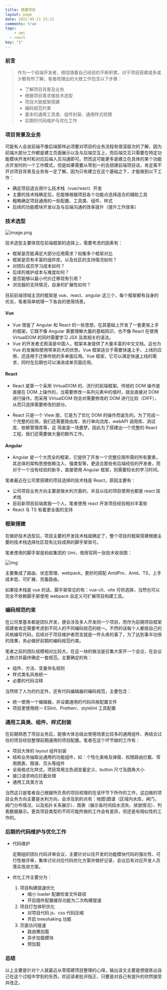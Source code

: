 ```yaml
---
title: 搭建项目
layout: page
date: 2022-05-11 15:21
comments: true
tags: 
	- umi
  - react
key: "1"
---
```


### 前言

> 作为一个前端开发者，相信随着自己经验的不断积累，对于项目搭建或多或少都有所了解。笔者梳理出的大致工作包含以下步骤：
>
> - 了解项目背景及业务
> - 根据项目需求做技术选型
> - 项目大致框架搭建
> - 编码规范约束
> - 基本的通用工具类、组件封装、通用样式梳理
> - 后期的代码维护与优化工作

<!--more-->

### 项目背景及业务

可能有人会说前端不像后端那样必须要对项目的业务流程有很深层次的了解，因为前端大部分工作都是建立页面展示以及与后端交互上，而后端交互只需要在特定功能模块开发时和对应后端人员沟通即可。然而这可能更多是建立在具体的某个功能点开发时的一个工作模式，但是如果需要从零到一的去搭建前端项目话，肯定离不开对项目背景及业务有一定了解，因为只有建立在这个基础之下，才能做到以下工作：

- 确定项目适合用什么技术栈（vue/react）开发
- 主要的技术栈确定后，在能够根据项目各个功能点选择适合的辅助工具
- 粗略确定项目通用的一些配置、工具类、组件、样式
- 后续的功能模块开发以及与后端沟通的效率提升（提升工作效率）

### 技术选型

![image.png](https://p6-juejin.byteimg.com/tos-cn-i-k3u1fbpfcp/47fb2992b134471f809996645117591f~tplv-k3u1fbpfcp-zoom-in-crop-mark:3024:0:0:0.awebp)

技术选型主要体现在前端框架的选择上，需要考虑的因素有：

- 框架是否能满足大部分应用需求？权衡多个框架对比
- 框架是否有丰富的组件库，以及社区的支持情况如何？
- 对团队成员学习成本如何？
- 后续的维护成本与难度如何？
- 是否能够以最小代价迁移现有引用？
- 浏览器的支持情况，自身的扩展性如何？

目前前端领域主流的框架是 vue、react、angular 这三个，每个框架都有自身的优劣，笔者简单梳理一下各自的使用场景。

#### Vue

- Vue 借鉴了 Angular 和 React 的一些思想，在其基础上开发了一套更易上手的框架。它既不像 Angular 需要理解大量的基础知识，也不像 React 在使用 VirtualDOM 的同时需要学习 JSX 及其相关的语法。
- Vue 的开发者尤雨溪是中国人，框架本身提供了大量丰富的中文文档，这也为 Vue 的发展和使用带来巨大的优势。Vue 框架适合于需要快速上手、上线的应用，还适用于迁移传统的多单面应用。Vue 框架，它可以满足快速上线的需求，同时在后期也可以演进成单页面应用。

#### React

- React 是第一个采用 VirtualDOM 的、流行的前端框架。传统的 DOM 操作是直接在 DOM 上操作的，当需要修改一系列元素中的值时，就会直接对 DOM 进行操作。而采用 VirtualDOM 则会对需要修改的 DOM 进行比较（DIFF），从而只选择需要修改的部分。

- React 只是一个 View 层，它是为了优化 DOM 的操作而诞生的。为了完成一个完整的应用，我们还需要路由库、执行单向流库、webAPI 调用库、测试库、依赖管理库等，这 简直是一场噩梦。因此为了搭建出一个完整的 React 工程，我们还需要做大量的额外工作。

#### Angular

- Angular 是一个大而全的框架，它提供了开发一个完整应用所需的所有要素，其总体的架构思想依赖注入、强类型等，更适合那些有后端经验的开发者，而对于一个没有经验的新手，直接使用 Angular 框架，则需要较长的学习时间。

笔者最近在公司里搭建的项目选择的技术栈是 React，原因主要有：

- 公司项目业务方向主要是做水利方面的，并且以往的项目使用也都是 react 技术栈
- 目前新项目前端救我一个人，笔者使用 react 开发项目经验相对丰富些
- React 与 TS 有着更全面的支持

### 框架搭建

在做好技术选型后，项目主要的开发技术栈就确定了，整个项目的框架搭建根据主要的技术栈选择社区现有比较成熟的脚手架皆可。

笔者使用的脚手架是蚂蚁集团的 Umi，借用官网一张技术收敛图：

![img](https://img.alicdn.com/tfs/TB1hE8ywrr1gK0jSZFDXXb9yVXa-1227-620.png)

主要集成了路由、状态管理、webpack。更好的搭配 AntdPro、Antd、TS，上手成本低、可扩展、完备路由。

如果技术栈是 vue 的话，脚手架常见的有：vue-cli、vite 可供选择，当然也可以完全不依赖脚手架使用 webpack 自定义可扩展项目构建工具。

### 编码规范约束

在公司里基本都是团队开发，便会涉及多人开发同一个项目，而作为前期项目框架搭建者肯定需要考虑到不同人的不同编码规范的统一。不然的话每个人都按自己的风格编写代码，后续对于项目维护者而言就是一件头疼的事了，为了达到事半功倍的效果，务必做好前期的编码规范约束。

笔者之前的团队规模相对比较大，在这一块的做法是召集大家开一个会议，在会议上商讨并最终确定一套规范。主要确定的有：

- 组件、方法、变量命名规则
- 样式类名风格统一
- 必要的代码注释

当然除了人为的约定外，还有代码编辑器的编码规范，主要包含：

- 统一使用一个编辑器，并设置通用的代码风格配置文件
- 项目里使用统一 ESlint、Prettierr、stylelint 工具配置

### 通用工具类、组件、样式封装

在前期熟悉了项目业务后，能够大体总结出使用场景比较多的通用组件、再结合过往的项目经验整理前期通用的项目配置。笔者在这个环节做的工作有：

- 项目大体的 layout 组件封装
- 结和业务抽取出通用的功能组件，如：个性化表格及弹窗、权限路由拦截、常用图表、图谱、页头等组件
- 全局格式化样式，项目常用主色调变量定义、button 尺寸及圆角大小
- 接口请求响应拦截处理
- 通用工具类方法

当然这只是笔者自己根据所负责的项目梳理的在该环节下所作的工作，这边做的项目业务方向主要是水利方向，会涉及到的点有：地图\图谱（区域内水库，闸门，阀门分布情况、以及拓扑关系展示）、图表（展示各时间段水流失、排放情况）、列表数据展示。更具项目类型的不同可能所做的工作会有差异，但还是有相似性的工作的。

### 后期的代码维护与优化工作

- 代码维护

  定期组织团队代码评审会议，主要针对以往开发的功能模块代码的强壮性、可行性做评审，集体讨论对应代码优化方案并做好记录，会议后有对应开发人员落实改进方案。

- 优化工作主要分为：
  1. 项目构建提速优化
     - 缩小 loader 配置检查文件路径
     - 开启插件配置缓存功能为二次构建提速
  2. 项目打包体积优化
     - 对项目代码 js、css 代码压缩
     - 开启 treeshaking 功能
  3. 页面访问提速
     - 路由懒加载
     - 异步加载模块
     - 预加载

### 总结

以上主要是针对个人就最近从零搭建项目整理的心得，输出该文主要是想提炼出自己在这个过程中学到的东西，欢迎读者批评指正，只要是对自己有提升的欣然接受并改正。
